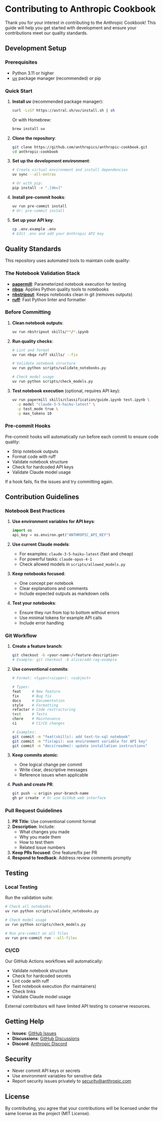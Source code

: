 # Contributing to Anthropic Cookbook

Thank you for your interest in contributing to the Anthropic Cookbook! This guide will help you get started with development and ensure your contributions meet our quality standards.

## Development Setup

### Prerequisites

- Python 3.11 or higher
- [uv](https://docs.astral.sh/uv/) package manager (recommended) or pip

### Quick Start

1. **Install uv** (recommended package manager):
   ```bash
   curl -LsSf https://astral.sh/uv/install.sh | sh
   ```
   
   Or with Homebrew:
   ```bash
   brew install uv
   ```

2. **Clone the repository**:
   ```bash
   git clone https://github.com/anthropics/anthropic-cookbook.git
   cd anthropic-cookbook
   ```

3. **Set up the development environment**:
   ```bash
   # Create virtual environment and install dependencies
   uv sync --all-extras
   
   # Or with pip:
   pip install -e ".[dev]"
   ```

4. **Install pre-commit hooks**:
   ```bash
   uv run pre-commit install
   # Or: pre-commit install
   ```

5. **Set up your API key**:
   ```bash
   cp .env.example .env
   # Edit .env and add your Anthropic API key
   ```

## Quality Standards

This repository uses automated tools to maintain code quality:

### The Notebook Validation Stack

- **[papermill](https://papermill.readthedocs.io/)**: Parameterized notebook execution for testing
- **[nbqa](https://nbqa.readthedocs.io/)**: Applies Python quality tools to notebooks
- **[nbstripout](https://github.com/kynan/nbstripout)**: Keeps notebooks clean in git (removes outputs)
- **[ruff](https://docs.astral.sh/ruff/)**: Fast Python linter and formatter

### Before Committing

1. **Clean notebook outputs**:
   ```bash
   uv run nbstripout skills/**/*.ipynb
   ```

2. **Run quality checks**:
   ```bash
   # Lint and format
   uv run nbqa ruff skills/ --fix
   
   # Validate notebook structure
   uv run python scripts/validate_notebooks.py
   
   # Check model usage
   uv run python scripts/check_models.py
   ```

3. **Test notebook execution** (optional, requires API key):
   ```bash
   uv run papermill skills/classification/guide.ipynb test.ipynb \
     -p model "claude-3-5-haiku-latest" \
     -p test_mode true \
     -p max_tokens 10
   ```

### Pre-commit Hooks

Pre-commit hooks will automatically run before each commit to ensure code quality:

- Strip notebook outputs
- Format code with ruff
- Validate notebook structure
- Check for hardcoded API keys
- Validate Claude model usage

If a hook fails, fix the issues and try committing again.

## Contribution Guidelines

### Notebook Best Practices

1. **Use environment variables for API keys**:
   ```python
   import os
   api_key = os.environ.get("ANTHROPIC_API_KEY")
   ```

2. **Use current Claude models**:
   - For examples: `claude-3-5-haiku-latest` (fast and cheap)
   - For powerful tasks: `claude-opus-4-1`
   - Check allowed models in `scripts/allowed_models.py`

3. **Keep notebooks focused**:
   - One concept per notebook
   - Clear explanations and comments
   - Include expected outputs as markdown cells

4. **Test your notebooks**:
   - Ensure they run from top to bottom without errors
   - Use minimal tokens for example API calls
   - Include error handling

### Git Workflow

1. **Create a feature branch**:
   ```bash
   git checkout -b <your-name>/<feature-description>
   # Example: git checkout -b alice/add-rag-example
   ```

2. **Use conventional commits**:
   ```bash
   # Format: <type>(<scope>): <subject>
   
   # Types:
   feat     # New feature
   fix      # Bug fix
   docs     # Documentation
   style    # Formatting
   refactor # Code restructuring
   test     # Tests
   chore    # Maintenance
   ci       # CI/CD changes
   
   # Examples:
   git commit -m "feat(skills): add text-to-sql notebook"
   git commit -m "fix(api): use environment variable for API key"
   git commit -m "docs(readme): update installation instructions"
   ```

3. **Keep commits atomic**:
   - One logical change per commit
   - Write clear, descriptive messages
   - Reference issues when applicable

4. **Push and create PR**:
   ```bash
   git push -u origin your-branch-name
   gh pr create  # Or use GitHub web interface
   ```

### Pull Request Guidelines

1. **PR Title**: Use conventional commit format
2. **Description**: Include:
   - What changes you made
   - Why you made them
   - How to test them
   - Related issue numbers
3. **Keep PRs focused**: One feature/fix per PR
4. **Respond to feedback**: Address review comments promptly

## Testing

### Local Testing

Run the validation suite:

```bash
# Check all notebooks
uv run python scripts/validate_notebooks.py

# Check model usage
uv run python scripts/check_models.py

# Run pre-commit on all files
uv run pre-commit run --all-files
```

### CI/CD

Our GitHub Actions workflows will automatically:

- Validate notebook structure
- Check for hardcoded secrets
- Lint code with ruff
- Test notebook execution (for maintainers)
- Check links
- Validate Claude model usage

External contributors will have limited API testing to conserve resources.

## Getting Help

- **Issues**: [GitHub Issues](https://github.com/anthropics/anthropic-cookbook/issues)
- **Discussions**: [GitHub Discussions](https://github.com/anthropics/anthropic-cookbook/discussions)
- **Discord**: [Anthropic Discord](https://www.anthropic.com/discord)

## Security

- Never commit API keys or secrets
- Use environment variables for sensitive data
- Report security issues privately to security@anthropic.com

## License

By contributing, you agree that your contributions will be licensed under the same license as the project (MIT License).